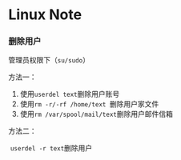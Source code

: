 # Linux Note

### 删除用户

管理员权限下（`su/sudo`）

方法一：

1. 使用`userdel text`删除用户账号
2. 使用`rm -r/-rf /home/text `删除用户家文件
3. 使用`rm /var/spool/mail/text`删除用户邮件信箱

方法二：

​	`userdel -r text`删除用户